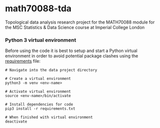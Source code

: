 # math70088-tda
Topological data analysis research project for the MATH70088 module for the MSC Statistics &amp; Data Science course at Imperial College London

### Python 3 virtual environment

Before using the code it is best to setup and start a Python virtual environment in order to avoid potential package clashes using the [requirements](src/requirements.txt) file:

```
# Navigate into the data project directory

# Create a virtual environment
python3 -m venv <env-name>

# Activate virtual environment
source <env-name>/bin/activate

# Install dependencies for code
pip3 install -r requirements.txt

# When finished with virtual environment
deactivate
```